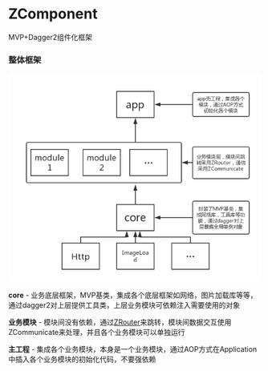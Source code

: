 # ZComponent
MVP+Dagger2组件化框架

### 整体框架
![](image/MVP.png)

**core** - 业务底层框架，MVP基类，集成各个底层框架如网络，图片加载库等等，通过dagger2对上层提供工具类，上层业务模块可依赖注入需要使用的对象

**业务模块** - 模块间没有依赖，通过[ZRouter](https://github.com/kingJ430/ZRouter)来跳转，模块间数据交互使用ZCommunicate来处理，并且各个业务模块可以单独运行

**主工程** - 集成各个业务模块，本身是一个业务模块，通过AOP方式在Application中插入各个业务模块的初始化代码，不要强依赖
